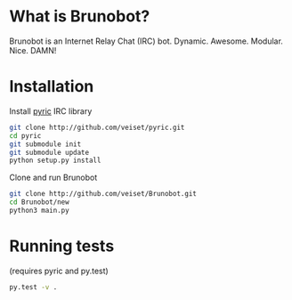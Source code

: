 What is Brunobot?
=================
Brunobot is an Internet Relay Chat (IRC) bot. Dynamic. Awesome. Modular. Nice.
DAMN!

Installation
============
Install [pyric](http://github.com/veiset/pyric) IRC library
```bash
git clone http://github.com/veiset/pyric.git
cd pyric
git submodule init
git submodule update
python setup.py install
```

Clone and run Brunobot
```bash
git clone http://github.com/veiset/Brunobot.git
cd Brunobot/new
python3 main.py
```

Running tests
=============
(requires pyric and py.test)
```bash
py.test -v .
```
